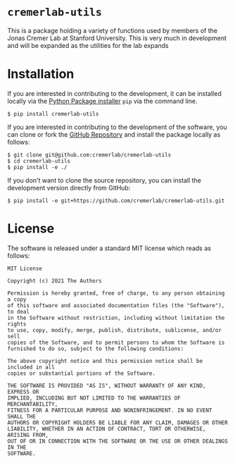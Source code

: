 # `cremerlab-utils`

This is a package holding a variety of functions used by members of the Jonas 
Cremer  Lab at Stanford University. This is very much in development and  will 
be expanded as the utilities for the lab expands 

# Installation 
If you are interested in contributing to the development, it can be installed 
locally via the [Python Package installer](https://pypi.org/project/pip/) `pip`
via the command line. 

```
$ pip install cremerlab-utils
```

If you are interested in contributing to the development of the software, 
you can clone or fork the [GitHub Repository](https://github.com/cremerlab/cremerlab-utils)
and install the package locally as follows:

```
$ git clone git@github.com:cremerlab/cremerlab-utils
$ cd cremerlab-utils
$ pip install -e ./
```

If you don't want to clone the source repository, you can install the development
version directly from GitHub:

```
$ pip install -e git+https://github.com/cremerlab/cremerlab-utils.git
```

# License
The software is released under a standard MIT license which reads as follows:

```
MIT License

Copyright (c) 2021 The Authors

Permission is hereby granted, free of charge, to any person obtaining a copy
of this software and associated documentation files (the "Software"), to deal
in the Software without restriction, including without limitation the rights
to use, copy, modify, merge, publish, distribute, sublicense, and/or sell
copies of the Software, and to permit persons to whom the Software is
furnished to do so, subject to the following conditions:

The above copyright notice and this permission notice shall be included in all
copies or substantial portions of the Software.

THE SOFTWARE IS PROVIDED "AS IS", WITHOUT WARRANTY OF ANY KIND, EXPRESS OR
IMPLIED, INCLUDING BUT NOT LIMITED TO THE WARRANTIES OF MERCHANTABILITY,
FITNESS FOR A PARTICULAR PURPOSE AND NONINFRINGEMENT. IN NO EVENT SHALL THE
AUTHORS OR COPYRIGHT HOLDERS BE LIABLE FOR ANY CLAIM, DAMAGES OR OTHER
LIABILITY, WHETHER IN AN ACTION OF CONTRACT, TORT OR OTHERWISE, ARISING FROM,
OUT OF OR IN CONNECTION WITH THE SOFTWARE OR THE USE OR OTHER DEALINGS IN THE
SOFTWARE.

```


